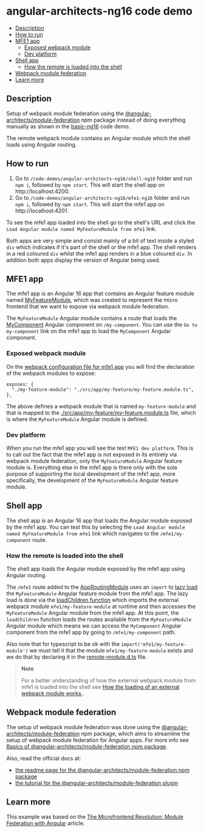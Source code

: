 # angular-architects-ng16 code demo

- [Description](#description)
- [How to run](#how-to-run)
- [MFE1 app](#mfe1-app)
  - [Exposed webpack module](#exposed-webpack-module)
  - [Dev platform](#dev-platform)
- [Shell app](#shell-app)
  - [How the remote is loaded into the shell](#how-the-remote-is-loaded-into-the-shell)
- [Webpack module federation](#webpack-module-federation)
- [Learn more](#learn-more)

## Description

Setup of webpack module federation using the [@angular-architects/module-federation](https://www.npmjs.com/package/@angular-architects/module-federation) npm package instead of doing everything manually as shown in the [basic-ng16](/code-demos/basic-ng16/README.md) code demo.

The remote webpack module contains an Angular module which the shell loads using Angular routing.

## How to run

1) Go to `/code-demos/angular-architects-ng16/shell-ng16` folder and run `npm i`, followed by `npm start`. This will start the shell app on http://localhost:4200.
2) Go to `/code-demos/angular-architects-ng16/mfe1-ng16` folder and run `npm i`, followed by `npm start`. This will start the mfe1 app on http://localhost:4201.

To see the mfe1 app loaded into the shell go to the shell's URL and click the `Load Angular module named MyFeatureModule from mfe1` link. 

Both apps are very simple and consist mainly of a bit of text inside a styled `div` which indicates if it's part of the shell or the mfe1 app. The shell renders in a red coloured `div` whilst the mfe1 app renders in a blue coloured `div`. In addition both apps display the version of Angular being used.

## MFE1 app

The mfe1 app is an Angular 16 app that contains an Angular feature module named [MyFeatureModule](/code-demos/angular-architects-ng16/mfe1-ng16/src/app/my-feature/my-feature.module.ts), which was created to represent the micro frontend that we want to expose via webpack module federation.

The `MyFeatureModule` Angular module contains a route that loads the [MyComponent](/code-demos/angular-architects-ng16/mfe1-ng16/src/app/my-feature/my-component/my-component.component.ts) Angular component on `/my-component`. You can use the `Go to my-component` link on the mfe1 app to load the `MyComponent` Angular component.

### Exposed webpack module

On the [webpack configuration file for mfe1 app](./mfe1-ng16/webpack.config.js) you will find the declaration of the webpack modules to expose:

```
exposes: {
  "./my-feature-module": "./src/app/my-feature/my-feature.module.ts",
},
```

The above defines a webpack module that is named `my-feature-module` and that is mapped to the [./src/app/my-feature/my-feature.module.ts](/code-demos/angular-architects-ng16/mfe1-ng16/src/app/my-feature/my-feature.module.ts) file, which is where the `MyFeatureModule` Angular module is defined. 

### Dev platform

When you run the mfe1 app you will see the text `MFE1 dev platform`. This is to call out the fact that the mfe1 app is not exposed in its entirety via webpack module federation, only the `MyFeatureModule` Angular feature module is. Everything else in the mfe1 app is there only with the sole purpose of supporting the local development of the mfe1 app, more specifically, the development of the `MyFeatureModule` Angular feature module.

## Shell app

The shell app is an Angular 16 app that loads the Angular module exposed by the mfe1 app. You can test this by selecting the `Load Angular module named MyFeatureModule from mfe1` link which navigates to the `/mfe1/my-component` route.

### How the remote is loaded into the shell

The shell app loads the Angular module exposed by the mfe1 app using Angular routing.

The `/mfe1` route added to the [AppRoutingModule](/code-demos/angular-architects-ng16/shell-ng16/src/app/app-routing.module.ts) uses an `import` to [lazy load](https://angular.io/guide/lazy-loading-ngmodules) the `MyFeatureModule` Angular feature module from the mfe1 app. The lazy load is done via the [loadChildren function](https://angular.io/api/router/LoadChildren) which imports the external webpack module `mfe1/my-feature-module` at runtime and then accesses the `MyFeatureModule` Angular module from the mfe1 app. At this point, the `loadChildren` function loads the routes available from the `MyFeatureModule` Angular module which means we can access the `MyComponent` Angular component from the mfe1 app by going to `/mfe1/my-component` path.

Also note that for typescript to be ok with the `import('mfe1/my-feature-module')` we must tell it that the module `mfe1/my-feature-module` exists and we do that by declaring it in the [remote-module.d.ts](/code-demos/angular-architects-ng16/shell-ng16/src/app/remote-modules.d.ts) file.

> **Note**
> 
> For a better understanding of how the external webpack module from mfe1 is loaded into the shell see [How the loading of an external webpack module works
](../../docs/basics-module-federation.md#how-the-loading-of-an-external-webpack-module-works).
>

## Webpack module federation

The setup of webpack module federation was done using the [@angular-architects/module-federation](https://www.npmjs.com/package/@angular-architects/module-federation) npm package, which aims to streamline the setup of webpack module federation for Angular apps. For more info see [Basics of @angular-architects/module-federation npm package](/docs/basics-angular-architects.md).

Also, read the official docs at:
- [the readme page for the @angular-architects/module-federation npm package](https://www.npmjs.com/package/@angular-architects/module-federation?activeTab=readme)
- [the tutorial for the @angular-architects/module-federation plugin](https://github.com/angular-architects/module-federation-plugin/blob/main/libs/mf/tutorial/tutorial.md)

## Learn more

This example was based on the [The Microfrontend Revolution: Module Federation with Angular](https://www.angulararchitects.io/blog/the-microfrontend-revolution-part-2-module-federation-with-angular/) article.